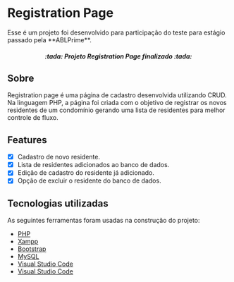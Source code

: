 # Registration Page 

<p> Esse é um projeto foi desenvolvido para participação do teste para estágio passado pela **ABLPrime**. </p>

<h5 align="center">
:tada: Projeto Registration Page finalizado :tada:
</h5>

## Sobre

<p>
Registration page é uma página de cadastro desenvolvida utilizando CRUD. Na linguagem PHP, a página foi criada com o objetivo de registrar os novos residentes de um condomínio gerando uma lista de residentes para melhor controle de fluxo.
</p>

## Features

- [x] Cadastro de novo residente.
- [x] Lista de residentes adicionados ao banco de dados.
- [x] Edição de cadastro do residente já adicionado.
- [x] Opção de excluir o residente do banco de dados.

## Tecnologias utilizadas

As seguintes ferramentas foram usadas na construção do projeto:

- [PHP](https://www.php.net/)
- [Xampp](https://www.apachefriends.org/pt_br/index.html)
- [Bootstrap](https://getbootstrap.com/)
- [MySQL](https://www.mysql.com/)
- [Visual Studio Code](https://code.visualstudio.com/)
- [Visual Studio Code](https://code.visualstudio.com/)
